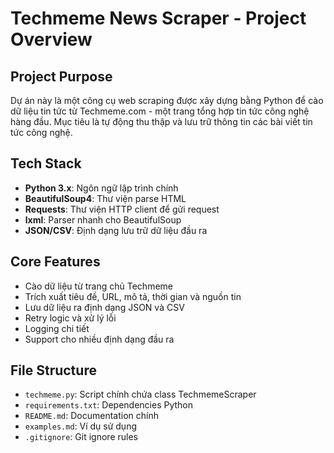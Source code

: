 # Techmeme News Scraper - Project Overview

## Project Purpose
Dự án này là một công cụ web scraping được xây dựng bằng Python để cào dữ liệu tin tức từ Techmeme.com - một trang tổng hợp tin tức công nghệ hàng đầu. Mục tiêu là tự động thu thập và lưu trữ thông tin các bài viết tin tức công nghệ.

## Tech Stack
- **Python 3.x**: Ngôn ngữ lập trình chính
- **BeautifulSoup4**: Thư viện parse HTML
- **Requests**: Thư viện HTTP client để gửi request
- **lxml**: Parser nhanh cho BeautifulSoup
- **JSON/CSV**: Định dạng lưu trữ dữ liệu đầu ra

## Core Features
- Cào dữ liệu từ trang chủ Techmeme
- Trích xuất tiêu đề, URL, mô tả, thời gian và nguồn tin
- Lưu dữ liệu ra định dạng JSON và CSV
- Retry logic và xử lý lỗi
- Logging chi tiết
- Support cho nhiều định dạng đầu ra

## File Structure
- `techmeme.py`: Script chính chứa class TechmemeScraper
- `requirements.txt`: Dependencies Python
- `README.md`: Documentation chính
- `examples.md`: Ví dụ sử dụng
- `.gitignore`: Git ignore rules